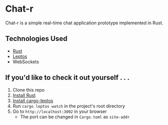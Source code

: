 # Chat-r

Chat-r is a simple real-time chat application prototype implemented in Rust.

## Technologies Used

- [Rust](https://www.rust-lang.org/)
- [Leptos](https://github.com/leptos-rs/leptos)
- WebSockets

## If you'd like to check it out yourself . . .

1. Clone this repo
2. [Install Rust](https://rustup.rs/)
3. [Install cargo-leptos](https://github.com/leptos-rs/cargo-leptos)
4. Run `cargo leptos watch` in the project's root directory
5. Go to `http://localhost:3002` in your browser
   - The port can be changed in `Cargo.toml` as `site-addr`
